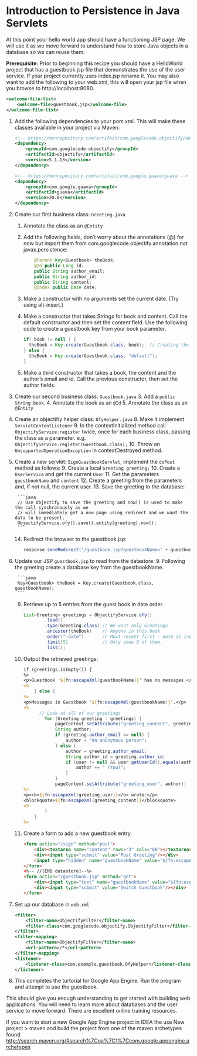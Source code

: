 Introduction to Persistence in Java Servlets
============================================
At this point your hello world app should have a functioning JSP page. We will use it as we move forward to understand how to store Java objects in a database so we can reuse them.

**Prerequisite:** Prior to beginning this recipe you should have a HelloWorld project that has a guestbook.jsp file that demonstrates the use of the user service. If your project currently uses index.jsp rename it. You may also want to add the following to your web.xml, this will open your jsp file when you browse to http://localhost:8080.
```xml
<welcome-file-list>
    <welcome-file>guestbook.jsp</welcome-file>
</welcome-file-list>
```

1. Add the following dependencies to your pom.xml. This will make these classes available in your project via Maven.

    ```xml
    <!-- https://mvnrepository.com/artifact/com.googlecode.objectify/objectify -->
    <dependency>
        <groupId>com.googlecode.objectify</groupId>
        <artifactId>objectify</artifactId>
        <version>5.1.13</version>
    </dependency>
    
    <!-- https://mvnrepository.com/artifact/com.google.guava/guava -->
    <dependency>
        <groupId>com.google.guava</groupId>
        <artifactId>guava</artifactId>
        <version>20.0</version>
    </dependency>
    ```
    
2. Create our first business class: `Greeting.java`
    1. Annotate the class as an `@Entity`
    2. Add the following fields, don’t worry about the annotations (@) for now but import them from com.googlecode.objectify.annotation not javax.persistence:


        ```java
            @Parent Key<Guestbook> theBook;
            @Id public Long id;
            public String author_email;
            public String author_id;
            public String content;
            @Index public Date date;
        ```

    3. Make a constructor with no arguments set the current date. (Try using alt-insert.)
    4. Make a constructor that takes Strings for book and content. Call the default constructor and then set the content field. Use the following code to create a guestbook key from your book parameter.
    
        ```java
        if( book != null ) {
          theBook = Key.create(Guestbook.class, book);  // Creating the Ancestor key
        } else {
          theBook = Key.create(Guestbook.class, "default");
        }
        ```
        
    5. Make a third constructor that takes a book, the content and the author’s email and id. Call the previous constructor, then set the author fields.
6. Create our second business class: `Guestbook.java`
    3. Add a `public String book`.
    4. Annotate the book as an `@Id`
    5. Annotate the class as an `@Entity`
7. Create an objectifiy helper class: `OfyHelper.java`
    8. Make it implement `ServletContentListener`
    9. In the contextInitialized method call `ObjectifyService.register` twice, once for each business class, passing the class as a parameter. e.g. `ObjectifyService.register(Guestbook.class);`
    10. Throw an `UnsupportedOperationException` in contextDestroyed method.
7. Create a new servlet: `SignGuestbookServlet`, implement the `doPost` method as follows:
	9. Create a local `Greeting greeting;`
	10. Create a `UserService` and get the current `User`
	11. Get the parameters `guestbookName` and `content`
	12. Create a greeting from the parameters and, if not null, the current user.
	13. Save the greeting to the database:
        	
        ```java
        // Use Objectify to save the greeting and now() is used to make the call synchronously as we  
        // will immediately get a new page using redirect and we want the data to be present.  
        ObjectifyService.ofy().save().entity(greeting).now();
        ```
        
    14. Redirect the browser to the guestbook.jsp:
    
        ```java
        response.sendRedirect("/guestbook.jsp?guestbookName=" + guestbookName);
        ```
        
7. Update our JSP `guestbook.jsp` to read from the datastore:
    9. Following the greeting create a database key from the guestbookName.
	
        ```java
        Key<Guestbook> theBook = Key.create(Guestbook.class, guestbookName);
        ```
        
    9. Retrieve up to 5 entries from the guest book in date order.
	
          ```java
          List<Greeting> greetings = ObjectifyService.ofy()  
                  .load()  
                  .type(Greeting.class) // We want only Greetings  
                  .ancestor(theBook)    // Anyone in this book  
                  .order("-date")       // Most recent first - date is indexed.  
                  .limit(5)             // Only show 5 of them.  
                  .list();
          ```
          
    10. Output the retrieved greetings:
        ```jsp
        if (greetings.isEmpty()) {
        %>
        <p>Guestbook '${fn:escapeXml(guestbookName)}' has no messages.</p>
        <%
            } else {
        %>
        <p>Messages in Guestbook '${fn:escapeXml(guestbookName)}'.</p>
        <%
              // Look at all of our greetings
                for (Greeting greeting : greetings) {
                    pageContext.setAttribute("greeting_content", greeting.content);
                    String author;
                    if (greeting.author_email == null) {
                        author = "An anonymous person";
                    } else {
                        author = greeting.author_email;
                        String author_id = greeting.author_id;
                        if (user != null && user.getUserId().equals(author_id)) {
                            author += " (You)";
                        }
                    }
                    pageContext.setAttribute("greeting_user", author);
        %>
        <p><b>${fn:escapeXml(greeting_user)}</b> wrote:</p>
        <blockquote>${fn:escapeXml(greeting_content)}</blockquote>
        <%
                }
            }
        %>
        ```
        
    11. Create a form to add a new guestbook entry.
    
        ```html
        <form action="/sign" method="post">
            <div><textarea name="content" rows="3" cols="60"></textarea></div>
            <div><input type="submit" value="Post Greeting"/></div>
            <input type="hidden" name="guestbookName" value="${fn:escapeXml(guestbookName)}"/>
        </form>
        <%-- //[END datastore]--%>
        <form action="/guestbook.jsp" method="get">
            <div><input type="text" name="guestbookName" value="${fn:escapeXml(guestbookName)}"/></div>
            <div><input type="submit" value="Switch Guestbook"/></div>
        </form>
        ```
        
8. Set up our database in `web.xml`

    ```xml
    <filter>
        <filter-name>ObjectifyFilter</filter-name>
        <filter-class>com.googlecode.objectify.ObjectifyFilter</filter-class>
    </filter>
    <filter-mapping>
        <filter-name>ObjectifyFilter</filter-name>
        <url-pattern>/*</url-pattern>
    </filter-mapping>
    <listener>
        <listener-class>com.example.guestbook.OfyHelper</listener-class>
    </listener>
    ```
    
9. This completes the turtorial for Google App Engine. Run the program and attempt to use the guestbook.
 
This should give you enough understanding to get started with building web applications. You will need to learn more about databases and the user service to move forward. There are excellent online training resources.

If you want to start a new Google App Engine project in IDEA the use New project > maven and build the project from one of the maven archetypes found http://search.maven.org/#search%7Cga%7C1%7Ccom.google.appengine.archetypes

